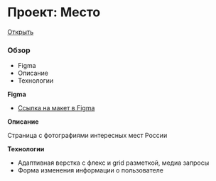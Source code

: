 # Проект: Место

[Открыть](https://kur0yuki.github.io/mesto-project/)

### Обзор

* Figma
* Описание
* Технологии

**Figma**

* [Ссылка на макет в Figma](https://www.figma.com/file/2cn9N9jSkmxD84oJik7xL7/JavaScript.-Sprint-4?node-id=0%3A1)

**Описание**

Страница с фотографиями интересных мест России

**Технологии**

* Адаптивная верстка с флекс и grid разметкой, медиа запросы
* Форма изменения информации о пользователе
